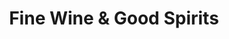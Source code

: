 ---
title: "Fine Wine & Good Spirits"
url: /aliquippa/fine-wine-und-good-spirits/
shop: Spirituosen
---